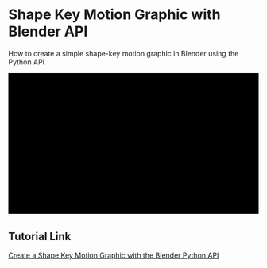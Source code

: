 # Shape Key Motion Graphic with Blender API
 How to create a simple shape-key motion graphic in Blender using the Python API

![shape_key_mg](.\images\shape_key_mg.gif)



## Tutorial Link

[Create a Shape Key Motion Graphic with the Blender Python API](https://christianjmills.com/Create-a-Shape-Key-Motion-Graphic-With-the-Blender-Python-API/)

